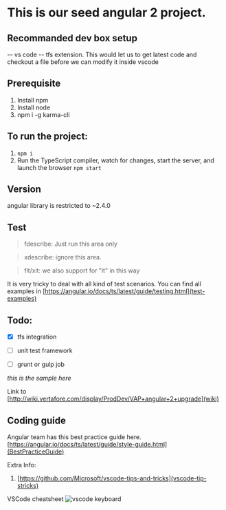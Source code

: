 # This is our seed angular 2 project. 

## Recommanded dev box setup
-- vs code
-- tfs extension. This would let us to get latest code and checkout a file before we can modify it inside vscode 

## Prerequisite
1. Install npm
2. Install node
3. npm i -g karma-cli



## To run the project: 
1. `npm i`
2. Run the TypeScript compiler, watch for changes, start the server, and launch the browser `npm start`

## Version
angular library is restricted to ~2.4.0

## Test 
>fdescribe: Just run this area only

>xdescribe: ignore this area. 

>fit/xit: we also support for "it" in this way 

It is very tricky to deal with all kind of test scenarios. You can find all examples in [https://angular.io/docs/ts/latest/guide/testing.html](test-examples)


## Todo: 
- [x] tfs integration
- [ ] unit test framework
- [ ] grunt or gulp job


*this is the sample here*

Link to [http://wiki.vertafore.com/display/ProdDev/VAP+angular+2+upgrade](wiki)

## Coding guide
Angular team has this best practice guide here.
[https://angular.io/docs/ts/latest/guide/style-guide.html](BestPracticeGuide)

Extra Info: 
1. [https://github.com/Microsoft/vscode-tips-and-tricks](vscode-tip-stricks)

VSCode cheatsheet
![vscode keyboard](https://raw.githubusercontent.com/Microsoft/vscode-tips-and-tricks/master/media/KeyboardReferenceSheet.png)



